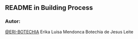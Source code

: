 ## README in Building Process
###  Autor: 
<a href="https://github.com/eri-Botechia">@ERI-BOTECHIA</a>
Erika Luisa Mendonca Botechia de Jesus Leite
